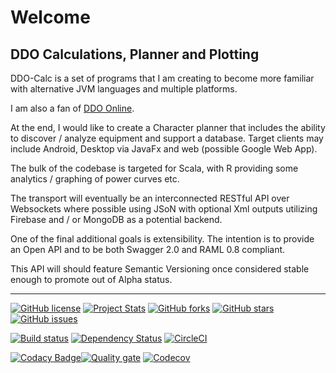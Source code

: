 # Welcome

## DDO Calculations, Planner and Plotting

DDO-Calc is a set of programs that I am creating to become more familiar with alternative JVM languages and multiple platforms.

I am also a fan of [DDO Online](http://www.ddo.com).

At the end, I would like to create a Character planner that includes the ability to discover / analyze equipment and support a database. Target clients may include Android, Desktop via JavaFx and web (possible Google Web App).

The bulk of the codebase is targeted for Scala, with R providing some analytics / graphing of power curves etc.

The transport will eventually be an interconnected RESTful API over Websockets where possible using JSoN with optional Xml outputs utilizing Firebase and / or MongoDB as a potential backend.

One of the final additional goals is extensibility. The intention is to provide an Open API and to be both Swagger 2.0 and RAML 0.8 compliant.

This API will should feature Semantic Versioning once considered stable enough to promote out of Alpha status.

---

[![GitHub license](https://img.shields.io/badge/license-Apache%202-blue.svg?style=plastic)](https://raw.githubusercontent.com/adarro/ddo-calc/master/LICENSE) [![Project Stats](https://www.openhub.net/p/ddo-calc/widgets/project_thin_badge?format=gif&ref=Thin+badge)](https://www.openhub.net/p/ddo-calc) [![GitHub forks](https://img.shields.io/github/forks/adarro/ddo-calc.svg?style=plastic)](https://github.com/adarro/ddo-calc/network) [![GitHub stars](https://img.shields.io/github/stars/adarro/ddo-calc.svg?style=plastic)](https://github.com/adarro/ddo-calc/stargazers) [![GitHub issues](https://img.shields.io/github/issues/adarro/ddo-calc.svg?style=plastic)](https://github.com/adarro/ddo-calc/issues)

[![Build status](https://ci.appveyor.com/api/projects/status/pnp0ghiwcu2lpkft?svg=true)](https://ci.appveyor.com/project/adarro/ddo-calc) [![Dependency Status](https://www.versioneye.com/user/projects/58c90554d01cb20045124875/badge.svg?style=plastic)](https://www.versioneye.com/user/projects/58c90554d01cb20045124875) [![CircleCI](https://circleci.com/gh/truthencode/ddo-calc/tree/master.svg?style=shield)](https://circleci.com/gh/truthencode/ddo-calc/?branch=master)

[![Codacy Badge](https://app.codacy.com/project/badge/Grade/a32019b5ef2f4fe6a58a348a61184c3a)](https://app.codacy.com/gh/truthencode/ddo-calc/dashboard?utm_source=gh&utm_medium=referral&utm_content=&utm_campaign=Badge_grade)[![Quality gate](https://sonarcloud.io/api/project_badges/quality_gate?project=truthencode_ddo-calc)](https://sonarcloud.io/summary/new_code?id=truthencode_ddo-calc) [![Codecov](https://img.shields.io/codecov/c/github/adarro/ddo-calc.svg?maxAge=2592000?style=plastic)](https://codecov.io/github/adarro/ddo-calc)
